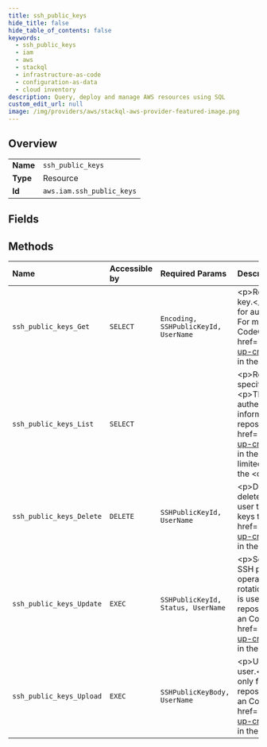 ```yaml
---
title: ssh_public_keys
hide_title: false
hide_table_of_contents: false
keywords:
  - ssh_public_keys
  - iam
  - aws    
  - stackql
  - infrastructure-as-code
  - configuration-as-data
  - cloud inventory
description: Query, deploy and manage AWS resources using SQL
custom_edit_url: null
image: /img/providers/aws/stackql-aws-provider-featured-image.png
---
```

  
    

## Overview
<table><tbody>
<tr><td><b>Name</b></td><td><code>ssh_public_keys</code></td></tr>
<tr><td><b>Type</b></td><td>Resource</td></tr>
<tr><td><b>Id</b></td><td><code>aws.iam.ssh_public_keys</code></td></tr>
</tbody></table>

## Fields
## Methods
| Name | Accessible by | Required Params | Description |
|:-----|:--------------|:----------------|:------------|
| `ssh_public_keys_Get` | `SELECT` | `Encoding, SSHPublicKeyId, UserName` | &lt;p&gt;Retrieves the specified SSH public key, including metadata about the key.&lt;/p&gt; &lt;p&gt;The SSH public key retrieved by this operation is used only for authenticating the associated IAM user to an CodeCommit repository. For more information about using SSH keys to authenticate to an CodeCommit repository, see &lt;a href="https://docs.aws.amazon.com/codecommit/latest/userguide/setting-up-credentials-ssh.html"&gt;Set up CodeCommit for SSH connections&lt;/a&gt; in the &lt;i&gt;CodeCommit User Guide&lt;/i&gt;.&lt;/p&gt; |
| `ssh_public_keys_List` | `SELECT` |  | &lt;p&gt;Returns information about the SSH public keys associated with the specified IAM user. If none exists, the operation returns an empty list.&lt;/p&gt; &lt;p&gt;The SSH public keys returned by this operation are used only for authenticating the IAM user to an CodeCommit repository. For more information about using SSH keys to authenticate to an CodeCommit repository, see &lt;a href="https://docs.aws.amazon.com/codecommit/latest/userguide/setting-up-credentials-ssh.html"&gt;Set up CodeCommit for SSH connections&lt;/a&gt; in the &lt;i&gt;CodeCommit User Guide&lt;/i&gt;.&lt;/p&gt; &lt;p&gt;Although each user is limited to a small number of keys, you can still paginate the results using the &lt;code&gt;MaxItems&lt;/code&gt; and &lt;code&gt;Marker&lt;/code&gt; parameters.&lt;/p&gt; |
| `ssh_public_keys_Delete` | `DELETE` | `SSHPublicKeyId, UserName` | &lt;p&gt;Deletes the specified SSH public key.&lt;/p&gt; &lt;p&gt;The SSH public key deleted by this operation is used only for authenticating the associated IAM user to an CodeCommit repository. For more information about using SSH keys to authenticate to an CodeCommit repository, see &lt;a href="https://docs.aws.amazon.com/codecommit/latest/userguide/setting-up-credentials-ssh.html"&gt;Set up CodeCommit for SSH connections&lt;/a&gt; in the &lt;i&gt;CodeCommit User Guide&lt;/i&gt;.&lt;/p&gt; |
| `ssh_public_keys_Update` | `EXEC` | `SSHPublicKeyId, Status, UserName` | &lt;p&gt;Sets the status of an IAM user's SSH public key to active or inactive. SSH public keys that are inactive cannot be used for authentication. This operation can be used to disable a user's SSH public key as part of a key rotation work flow.&lt;/p&gt; &lt;p&gt;The SSH public key affected by this operation is used only for authenticating the associated IAM user to an CodeCommit repository. For more information about using SSH keys to authenticate to an CodeCommit repository, see &lt;a href="https://docs.aws.amazon.com/codecommit/latest/userguide/setting-up-credentials-ssh.html"&gt;Set up CodeCommit for SSH connections&lt;/a&gt; in the &lt;i&gt;CodeCommit User Guide&lt;/i&gt;.&lt;/p&gt; |
| `ssh_public_keys_Upload` | `EXEC` | `SSHPublicKeyBody, UserName` | &lt;p&gt;Uploads an SSH public key and associates it with the specified IAM user.&lt;/p&gt; &lt;p&gt;The SSH public key uploaded by this operation can be used only for authenticating the associated IAM user to an CodeCommit repository. For more information about using SSH keys to authenticate to an CodeCommit repository, see &lt;a href="https://docs.aws.amazon.com/codecommit/latest/userguide/setting-up-credentials-ssh.html"&gt;Set up CodeCommit for SSH connections&lt;/a&gt; in the &lt;i&gt;CodeCommit User Guide&lt;/i&gt;.&lt;/p&gt; |
